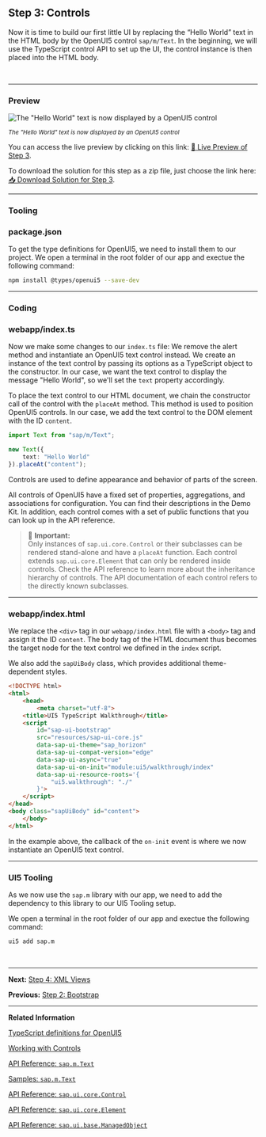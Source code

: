 ## Step 3: Controls

Now it is time to build our first little UI by replacing the “Hello World” text in the HTML body by the OpenUI5 control `sap/m/Text`. In the beginning, we will use the TypeScript control API to set up the UI, the control instance is then placed into the HTML body.

&nbsp;

***

### Preview

![](https://sdk.openui5.org/docs/topics/loio30a42d381b9e4388bf7fdc0b941e5381_LowRes.png "The \"Hello World\" text is now displayed by a OpenUI5 control")

<sup>*The "Hello World" text is now displayed by an OpenUI5 control*</sup>


You can access the live preview by clicking on this link: [🔗 Live Preview of Step 3](https://sap-samples.github.io/ui5-typescript-walkthrough/step-03/index-cdn.html).

To download the solution for this step as a zip file, just choose the link here: [📥 Download Solution for Step 3](https://sap-samples.github.io/ui5-typescript-walkthrough/ui5-typescript-walkthrough-step-03.zip).

***

### Tooling

### package.json

To get the type definitions for OpenUI5, we need to install them to our project. We open a terminal in the root folder of our app and exectue the following command:

```sh
npm install @types/openui5 --save-dev
```

***

### Coding

### webapp/index.ts

Now we make some changes to our `index.ts` file: We remove the alert method and instantiate an OpenUI5 text control instead. We create an instance of the text control by passing its options as a TypeScript object to the constructor. In our case, we want the text control to display the message "Hello World", so we'll set the `text` property accordingly. 

To place the text control to our HTML document, we chain the constructor call of the control with the `placeAt` method. This method is used to position OpenUI5 controls. In our case, we add the text control to the DOM element with the ID `content`.

```ts
import Text from "sap/m/Text";

new Text({
    text: "Hello World"
}).placeAt("content");
```

Controls are used to define appearance and behavior of parts of the screen.

All controls of OpenUI5 have a fixed set of properties, aggregations, and associations for configuration. You can find their descriptions in the Demo Kit. In addition, each control comes with a set of public functions that you can look up in the API reference.

> 📌 **Important:** <br>
> Only instances of `sap.ui.core.Control` or their subclasses can be rendered stand-alone and have a `placeAt` function. Each control extends `sap.ui.core.Element` that can only be rendered inside controls. Check the API reference to learn more about the inheritance hierarchy of controls. The API documentation of each control refers to the directly known subclasses.

***

### webapp/index.html

We replace the `<div>` tag in our `webapp/index.html` file with a `<body>` tag and assign it the ID `content`. The body tag of the HTML document thus becomes the target node for the text control we defined in the `index` script.

We also add the `sapUiBody` class, which provides additional theme-dependent styles.

```html
<!DOCTYPE html>
<html>
    <head>
        <meta charset="utf-8">
	<title>UI5 TypeScript Walkthrough</title>
	<script
		id="sap-ui-bootstrap"
		src="resources/sap-ui-core.js"
		data-sap-ui-theme="sap_horizon"
		data-sap-ui-compat-version="edge"
		data-sap-ui-async="true"
		data-sap-ui-on-init="module:ui5/walkthrough/index"
		data-sap-ui-resource-roots='{
            "ui5.walkthrough": "./"
		}'>
	</script>
</head>
<body class="sapUiBody" id="content">
    </body>
</html>
```

In the example above, the callback of the `on-init` event is where we now instantiate an OpenUI5 text control. 

***


### UI5 Tooling

As we now use the `sap.m` library with our app, we need to add the dependency to this library to our UI5 Tooling setup. 

We open a terminal in the root folder of our app and exectue the following command:

```sh 
ui5 add sap.m 
```

&nbsp;

***

**Next:** [Step 4: XML Views](../04/README.md "Putting all our UI into the index.html file will very soon result in a messy setup and there is quite a bit of work ahead of us. So let’s do a first modularization by putting the sap/m/Text control into a dedicated view.")

**Previous:** [Step 2: Bootstrap](../02/README.md "Before we can do something with OpenUI5, we need to load and initialize it. This process of loading and initializing OpenUI5 is called bootstrapping. Once this bootstrapping is finished, we simply display an alert.")

***

**Related Information** 

[TypeScript definitions for OpenUI5](https://www.npmjs.com/package/@types/openui5)

[Working with Controls](https://sdk.openui5.org/topic/91f0a22d6f4d1014b6dd926db0e91070.html "Controls are used to define the appearance and behavior of screen areas.")

[API Reference: `sap.m.Text`](https://sdk.openui5.orgapi/sap.m.Text)

[Samples: `sap.m.Text` ](https://sdk.openui5.orgentity/sap.m.Text)

[API Reference: `sap.ui.core.Control`](https://sdk.openui5.orgapi/sap.ui.core.Control)

[API Reference: `sap.ui.core.Element`](https://sdk.openui5.orgapi/sap.ui.core.Element)

[API Reference: `sap.ui.base.ManagedObject`](https://sdk.openui5.orgapi/sap.ui.base.ManagedObject)